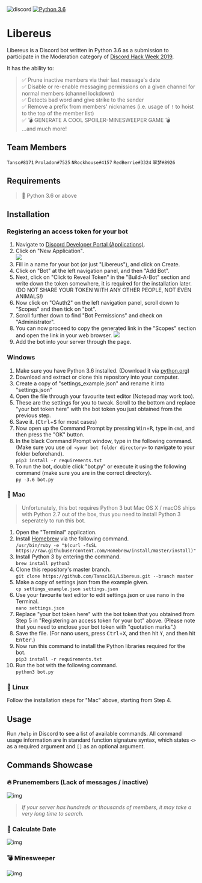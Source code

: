 ![discord](https://lihi1.cc/7CBE7)
[![Python 3.6](https://img.shields.io/badge/python-3.6-blue.svg)](https://www.python.org/downloads/release/python-360/)
# Libereus
Libereus is a Discord bot written in Python 3.6 as a submission to participate in the Moderation category of [Discord Hack Week 2019](https://blog.discordapp.com/discord-community-hack-week-build-and-create-alongside-us-6b2a7b7bba33).

It has the ability to:
> ✅ Prune inactive members via their last message's date  
> ✅ Disable or re-enable messaging permissions on a given channel for normal members (channel lockdown)  
> ✅ Detects bad word and give strike to the sender  
> ✅ Remove a prefix from members' nicknames (i.e. usage of `!` to hoist to the top of the member list)  
> ✅ 💣 GENERATE A COOL SPOILER-MINESWEEPER GAME 💣  
> ...and much more!

## Team Members
`Tansc#8171` `Proladon#7525` `NRockhouse#4157` `RedBerrie#3324` `翠梦#8926`

## Requirements
> 🐍 Python 3.6 or above

## Installation
### Registering an access token for your bot
1. Navigate to [Discord Developer Portal (Applications)](https://discordapp.com/developers/applications/).
1. Click on "New Application".  
![](https://i.imgur.com/5SSK14E.jpg)
1. Fill in a name for your bot (or just "Libereus"), and click on Create.
1. Click on "Bot" at the left navigation panel, and then "Add Bot".
1. Next, click on "Click to Reveal Token" in the "Build-A-Bot" section and write down the token somewhere, it is required for the installation later. (DO NOT SHARE YOUR TOKEN WITH ANY OTHER PEOPLE, NOT EVEN ANIMALS!)
1. Now click on "OAuth2" on the left navigation panel, scroll down to "Scopes" and then tick on "bot".
1. Scroll further down to find "Bot Permissions" and check on "Administrator".
1. You can now proceed to copy the generated link in the "Scopes" section and open the link in your web browser.
![](https://i.imgur.com/V5kwpNN.jpg)
1. Add the bot into your server through the page.

### Windows
1. Make sure you have Python 3.6 installed. (Download it via [python.org](https://python.org))
1. Download and extract or clone this repository into your computer.
1. Create a copy of "settings_example.json" and rename it into "settings.json"
1. Open the file through your favourite text editor (Notepad may work too).
1. These are the settings for you to tweak. Scroll to the bottom and replace "your bot token here" with the bot token you just obtained from the previous step.
1. Save it. (<kbd>Ctrl</kbd>+<kbd>S</kbd> for most cases)
1. Now open up the Command Prompt by pressing <kbd>Win</kbd>+<kbd>R</kbd>, type in `cmd`, and then press the "OK" button.
1. In the black Command Prompt window, type in the following command. (Make sure you use `cd <your bot folder directory>` to navigate to your folder beforehand).  
`pip3 install -r requirements.txt`
1. To run the bot, double click "bot.py" or execute it using the following command (make sure you are in the correct directory).  
`py -3.6 bot.py`

### 🍏 Mac
> Unfortunately, this bot requires Python 3 but Mac OS X / macOS ships with Python 2.7 out of the box, thus you need to install Python 3 seperately to run this bot.
1. Open the "Terminal" application.
1. Install [Homebrew](https://brew.sh/) via the following command.  
`/usr/bin/ruby -e "$(curl -fsSL https://raw.githubusercontent.com/Homebrew/install/master/install)"`
1. Install Python 3 by entering the command.  
`brew install python3`
1. Clone this repository's master branch.  
`git clone https://github.com/Tansc161/Libereus.git --branch master`
1. Make a copy of settings.json from the example given.  
`cp settings_example.json settings.json`
1. Use your favourite text editor to edit settings.json or use nano in the Terminal.  
`nano settings.json`
1. Replace "your bot token here" with the bot token that you obtained from Step 5 in "Registering an access token for your bot" above. (Please note that you need to enclose your bot token with "quotation marks".)
1. Save the file. (For nano users, press <kbd>Ctrl</kbd>+<kbd>X</kbd>, and then hit <kbd>Y</kbd>, and then hit <kbd>Enter</kbd>.)
1. Now run this command to install the Python libraries required for the bot.  
`pip3 install -r requirements.txt`
1. Run the bot with the following command.  
`python3 bot.py`

### 🐧 Linux
Follow the installation steps for "Mac" above, starting from Step 4.

## Usage
Run `/help` in Discord to see a list of available commands.
All command usage information are in standard function signature syntax, which states `<>` as a required argument and `[]` as an optional argument.

## Commands Showcase
### 🔥 Prunemembers (Lack of messages / inactive)
![img](https://i.imgur.com/xIf3F05.gif)

> _*If your server has hundreds or thousands of members, it may take a very long time to search.*_

### 📅 Calculate Date
![img](https://i.imgur.com/qpIsyDg.gif)

### 💣 Minesweeper
![img](https://i.imgur.com/dMtjlVw.jpg)

